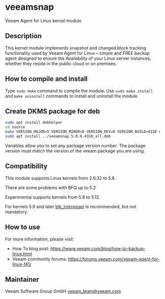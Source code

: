# veeamsnap
Veeam Agent for Linux kernel module

## Description
This kernel module implements snapshot and changed block tracking functionality used by Veeam Agent for Linux – simple and FREE backup agent designed to ensure the Availability of your Linux server instances, whether they reside in the public cloud or on premises.

## How to compile and install
Type `sudo make` command to compile the module.
Use `sudo make install` and `make uninstall` commands to install and uninstall the module.

## Create DKMS package for deb
```bash
sudo apt install debhelper
cd source
make VERSION_MAJOR=5 VERSION_MINOR=0 VERSION_REV=0 VERSION_BUILD=4318 dkms-deb-pkg
sudo apt install ../veeamsnap_5.0.0.4318_all.deb
```
Variables allow you to set any package version number. The package version must match the version of the veeam package you are using.

## Compatibility
This module supports Linux kernels from 2.6.32 to 5.8.

There are some problems with BFQ up to 5.2

Experimental supports kernels from 5.8 to 5.12.

For kernels 5.9 and later [blk_interposer](./blk_interposer/README.md) is recommended, but not mandatory.

## How to use
For more information, please visit:
- How To blog post: https://www.veeam.com/blog/how-to-backup-linux.html
- Veeam community forums: https://forums.veeam.com/veeam-agent-for-linux-f41/

## Maintainer
Veeam Software Group GmbH veeam_team@veeam.com
